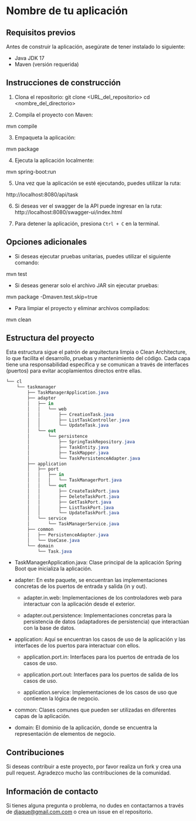 # Nombre de tu aplicación

## Requisitos previos
Antes de construir la aplicación, asegúrate de tener instalado lo siguiente:
- Java JDK 17
- Maven (versión requerida)

## Instrucciones de construcción

1. Clona el repositorio:
git clone <URL_del_repositorio>
cd <nombre_del_directorio>

2. Compila el proyecto con Maven:

mvn compile

3. Empaqueta la aplicación:

mvn package

4. Ejecuta la aplicación localmente:

mvn spring-boot:run

5. Una vez que la aplicación se esté ejecutando, puedes utilizar la ruta:

http://localhost:8080/api/task

6. Si deseas ver el swagger de la API puede ingresar en la ruta:
http://localhost:8080/swagger-ui/index.html


7. Para detener la aplicación, presiona `Ctrl + C` en la terminal.

## Opciones adicionales

- Si deseas ejecutar pruebas unitarias, puedes utilizar el siguiente comando:

mvn test

- Si deseas generar solo el archivo JAR sin ejecutar pruebas:

mvn package -Dmaven.test.skip=true


- Para limpiar el proyecto y eliminar archivos compilados:

mvn clean

## Estructura del proyecto

Esta estructura sigue el patrón de arquitectura limpia o Clean Architecture, lo que facilita el desarrollo, pruebas y mantenimiento del código. Cada capa tiene una responsabilidad específica y se comunican a través de interfaces (puertos) para evitar acoplamientos directos entre ellas.

```csharp
└── cl
    └── taskmanager
        ├── TaskManagerApplication.java
        ├── adapter
        │   ├── in
        │   │   └── web
        │   │       ├── CreationTask.java
        │   │       ├── ListTaskController.java
        │   │       └── UpdateTask.java
        │   └── out
        │       └── persistence
        │           ├── SpringTaskRepository.java
        │           ├── TaskEntity.java
        │           ├── TaskMapper.java
        │           └── TaskPersistenceAdapter.java
        ├── application
        │   ├── port
        │   │   ├── in
        │   │   │   └── TaskManagerPort.java
        │   │   └── out
        │   │       ├── CreateTaskPort.java
        │   │       ├── DeleteTaskPort.java
        │   │       ├── GetTaskPort.java
        │   │       ├── ListTaskPort.java
        │   │       └── UpdateTaskPort.java
        │   └── service
        │       └── TaskManagerService.java
        ├── common
        │   ├── PersistenceAdapter.java
        │   └── UseCase.java
        └── domain
            └── Task.java
```

- TaskManagerApplication.java: Clase principal de la aplicación Spring Boot que inicializa la aplicación.

- adapter: En este paquete, se encuentran las implementaciones concretas de los puertos de entrada y salida (in y out).

    - adapter.in.web: Implementaciones de los controladores web para interactuar con la aplicación desde el exterior.

    - adapter.out.persistence: Implementaciones concretas para la persistencia de datos (adaptadores de persistencia) que interactúan con la base de datos.

- application: Aquí se encuentran los casos de uso de la aplicación y las interfaces de los puertos para interactuar con ellos.

    - application.port.in: Interfaces para los puertos de entrada de los casos de uso.

    - application.port.out: Interfaces para los puertos de salida de los casos de uso.

    - application.service: Implementaciones de los casos de uso que contienen la lógica de negocio.

- common: Clases comunes que pueden ser utilizadas en diferentes capas de la aplicación.

- domain: El dominio de la aplicación, donde se encuentra la representación de elementos de negocio.




## Contribuciones

Si deseas contribuir a este proyecto, por favor realiza un fork y crea una pull request. Agradezco mucho las contribuciones de la comunidad.

## Información de contacto

Si tienes alguna pregunta o problema, no dudes en contactarnos a través de [djaque@gmail.com.com](mailto:djaque@gmail.com) o crea un issue en el repositorio.